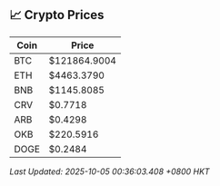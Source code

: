 ## 📈 Crypto Prices

| Coin | Price |
| ---- | ----- |
| BTC | $121864.9004 |
| ETH | $4463.3790 |
| BNB | $1145.8085 |
| CRV | $0.7718 |
| ARB | $0.4298 |
| OKB | $220.5916 |
| DOGE | $0.2484 |

_Last Updated: 2025-10-05 00:36:03.408 +0800 HKT_